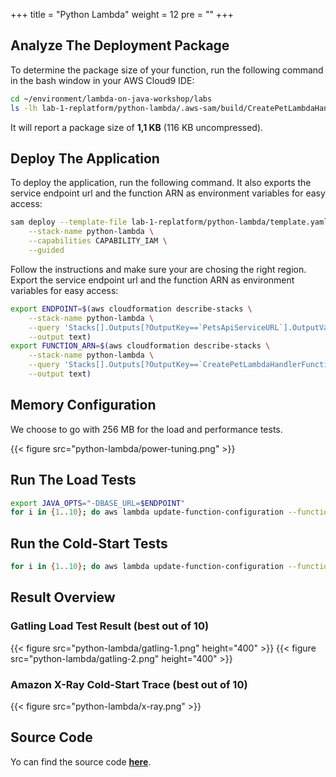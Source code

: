 +++
title = "Python Lambda"
weight = 12
pre = ""
+++

## Analyze The Deployment Package

To determine the package size of your function, run the following command in the bash window in your AWS Cloud9 IDE:

```bash
cd ~/environment/lambda-on-java-workshop/labs
ls -lh lab-1-replatform/python-lambda/.aws-sam/build/CreatePetLambdaHandlerFunction
```

It will report a package size of **1,1 KB** (116 KB uncompressed).

## Deploy The Application

To deploy the application, run the following command. It also exports the service endpoint url and the function ARN as environment variables for easy access:

```bash
sam deploy --template-file lab-1-replatform/python-lambda/template.yaml \
    --stack-name python-lambda \
    --capabilities CAPABILITY_IAM \
    --guided
```

Follow the instructions and make sure your are chosing the right region.
Export the service endpoint url and the function ARN as environment variables for easy access:

```bash
export ENDPOINT=$(aws cloudformation describe-stacks \
    --stack-name python-lambda \
    --query 'Stacks[].Outputs[?OutputKey==`PetsApiServiceURL`].OutputValue' \
    --output text)
export FUNCTION_ARN=$(aws cloudformation describe-stacks \
    --stack-name python-lambda \
    --query 'Stacks[].Outputs[?OutputKey==`CreatePetLambdaHandlerFunction`].OutputValue' \
    --output text)
```

## Memory Configuration

We choose to go with 256 MB for the load and performance tests.

{{< figure src="python-lambda/power-tuning.png" >}}

## Run The Load Tests

```bash
export JAVA_OPTS="-DBASE_URL=$ENDPOINT"
for i in {1..10}; do aws lambda update-function-configuration --function-name $FUNCTION_ARN --environment "Variables={TABLE_NAME=$TABLE_NAME,BUCKET_NAME=$BUCKET_NAME,KeyName1=KeyValue$i}"; gatling.sh --simulations-folder lab-1-replatform/python-lambda/src/test/scala --simulation LoadTest --run-description "python-lambda-run-$i"; done
```

## Run the Cold-Start Tests

```bash
for i in {1..10}; do aws lambda update-function-configuration --function-name $FUNCTION_ARN --environment "Variables={TABLE_NAME=$TABLE_NAME,BUCKET_NAME=$BUCKET_NAME,KeyName1=KeyValue$i}"; curl -i -X POST -d '{"name": "Max", "type": "dog", "birthday": "2010-11-03", "medicalRecord": "bla bla bla"}' $ENDPOINT/pet; done
```

## Result Overview

### Gatling Load Test Result (best out of 10)

{{< figure src="python-lambda/gatling-1.png" height="400" >}}
{{< figure src="python-lambda/gatling-2.png" height="400" >}}

### Amazon X-Ray Cold-Start Trace (best out of 10)

{{< figure src="python-lambda/x-ray.png" >}}

## Source Code

Yo can find the source code **[here](https://github.com/muellerc/lambda-on-java-workshop/tree/master/labs/lab-1-replatform/python-lambda)**.
